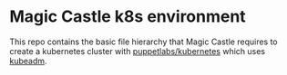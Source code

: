 # Magic Castle k8s environment

This repo contains the basic file hierarchy that
Magic Castle requires to create a kubernetes
cluster with [puppetlabs/kubernetes](https://forge.puppet.com/modules/puppetlabs/kubernetes)
which uses [kubeadm](https://kubernetes.io/docs/reference/setup-tools/kubeadm/).

